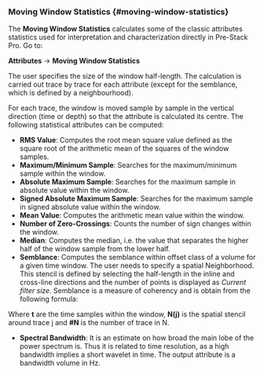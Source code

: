 ### Moving Window Statistics {#moving-window-statistics}

The **Moving Window Statistics** calculates some of the classic attributes statistics used for interpretation and characterization directly in Pre-Stack Pro. Go to:

**Attributes** → **Moving Window Statistics**

The user specifies the size of the window half-length. The calculation is carried out trace by trace for each attribute (except for the semblance, which is defined by a neighbourhood).

For each trace, the window is moved sample by sample in the vertical direction (time or depth) so that the attribute is calculated its centre. The following statistical attributes can be computed:

*   **RMS Value**: Computes the root mean square value defined as the square root of the arithmetic mean of the squares of the window samples.
*   **Maximum/Minimum Sample**: Searches for the maximum/minimum sample within the window.
*   **Absolute Maximum Sample**: Searches for the maximum sample in absolute value within the window.
*   **Signed Absolute Maximum Sample**: Searches for the maximum sample in signed absolute value within the window.
*   **Mean Value**: Computes the arithmetic mean value within the window.
*   **Number of Zero-Crossings**: Counts the number of sign changes within the window.
*   **Median**: Computes the median, i.e. the value that separates the higher half of the window sample from the lower half.
*   **Semblance**: Computes the semblance within offset class of a volume for a given time window. The user needs to specify a spatial Neighborhood. This stencil is defined by selecting the half-length in the inline and cross-line directions and the number of points is displayed as _Current filter size_. Semblance is a measure of coherency and is obtain from the following formula:

Where **t** are the time samples within the window, **N(j)** is the spatial stencil around trace j and **#N** is the number of trace in N.

*   **Spectral Bandwidth**: It is an estimate on how broad the main lobe of the power spectrum is. Thus it is related to time resolution, as a high bandwidth implies a short wavelet in time. The output attribute is a bandwidth volume in Hz.